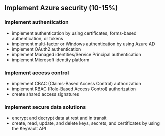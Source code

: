 ## Implement Azure security (10-15%)

### Implement authentication
- implement authentication by using certificates, forms-based authentication, or tokens
- implement multi-factor or Windows authentication by using Azure AD
- implement OAuth2 authentication
- implement Managed identities/Service Principal authentication
- implement Microsoft identity platform

### Implement access control
- implement CBAC (Claims-Based Access Control) authorization
- implement RBAC (Role-Based Access Control) authorization
- create shared access signatures

### Implement secure data solutions
- encrypt and decrypt data at rest and in transit
- create, read, update, and delete keys, secrets, and certificates by using the KeyVault API